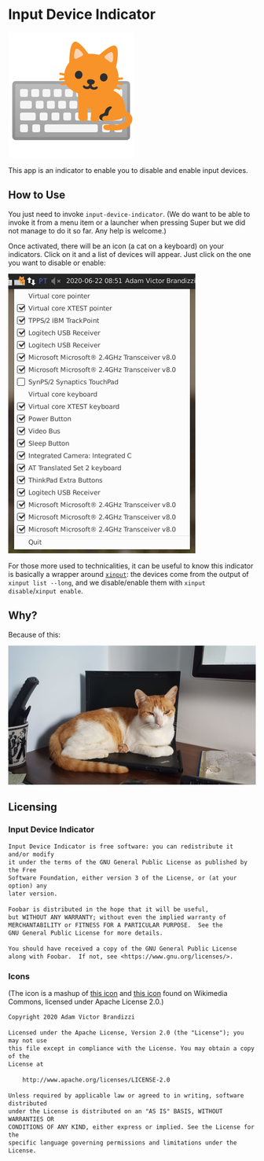 # Input Device Indicator

![The icon of the application: an orange cat over a keyboard](inputdeviceindicator/resources/input-device-indicator.svg)

This app is an indicator to enable you to disable and enable input devices.

## How to Use

You just need to invoke `input-device-indicator`. (We do want to be able to 
invoke it from a menu item or a launcher when pressing Super but we did not 
manage to do it so far. Any help is welcome.)

Once activated, there will be an icon (a cat on a keyboard) on your indicators.
Click on it and a list of devices will appear. Just click on the one you want
to disable or enable:

![A screenshot of the indicator menu. There appears the icon, clicked, and a menu listing vários keyboard and mosue devices](doc/menu.png)

For those more used to technicalities, it can be useful to know this indicator
is basically a wrapper around
[`xinput`](https://www.x.org/archive/current/doc/man/man1/xinput.1.xhtml): the
devices come from the output of `xinput list --long`, and we disable/enable
them with `xinput disable`/`xinput enable`.

## Why?

Because of this:

![Picture of Mel, our loved cat, laying on the keyboard of my laptop.](doc/mel.png)

## Licensing

### Input Device Indicator

```
Input Device Indicator is free software: you can redistribute it and/or modify
it under the terms of the GNU General Public License as published by the Free
Software Foundation, either version 3 of the License, or (at your option) any
later version.

Foobar is distributed in the hope that it will be useful,
but WITHOUT ANY WARRANTY; without even the implied warranty of
MERCHANTABILITY or FITNESS FOR A PARTICULAR PURPOSE.  See the
GNU General Public License for more details.

You should have received a copy of the GNU General Public License
along with Foobar.  If not, see <https://www.gnu.org/licenses/>.
```

### Icons

(The icon is a mashup of [this
icon](https://commons.wikimedia.org/wiki/File:Noto_Emoji_Oreo_2328.svg) and
[this
icon](https://commons.wikimedia.org/wiki/File:Noto_Emoji_KitKat_1f408.svg)
found on Wikimedia Commons, licensed under Apache License 2.0.)

```
Copyright 2020 Adam Victor Brandizzi

Licensed under the Apache License, Version 2.0 (the "License"); you may not use
this file except in compliance with the License. You may obtain a copy of the
License at

    http://www.apache.org/licenses/LICENSE-2.0

Unless required by applicable law or agreed to in writing, software distributed
under the License is distributed on an "AS IS" BASIS, WITHOUT WARRANTIES OR
CONDITIONS OF ANY KIND, either express or implied. See the License for the
specific language governing permissions and limitations under the License.
```
